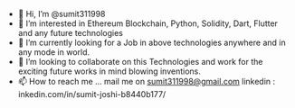 - 👋 Hi, I’m @sumit311998
- 👀 I’m interested in Ethereum Blockchain, Python, Solidity, Dart, Flutter and any future technologies
- 🌱 I’m currently looking for a Job in above technologies anywhere and in any mode in world.
- 💞️ I’m looking to collaborate on this Technologies and work for the exciting future works in mind blowing inventions.
- 📫 How to reach me ... mail me on sumit311998@gmail.com
linkedin : inkedin.com/in/sumit-joshi-b8440b177/

<!---
sumit311998/sumit311998 is a ✨ special ✨ repository because its `README.md` (this file) appears on your GitHub profile.
You can click the Preview link to take a look at your changes.
--->
